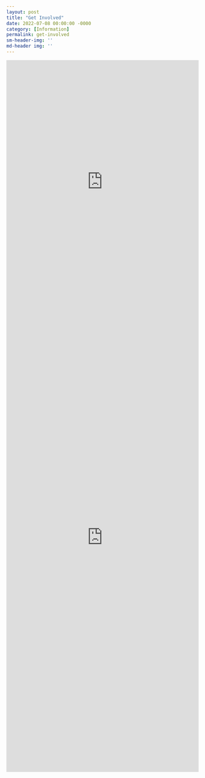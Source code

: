 ```yaml
---
layout: post
title: "Get Involved"
date: 2022-07-08 00:00:00 -0000
category: [Information]
permalink: get-involved
sm-header-img: ''
md-header img: ''
---
```


<iframe src="https://docs.google.com/forms/d/e/1FAIpQLSdirKg5havotWp2KCw5m9nAfdApCesO9lVnJ5zc8SwXRuffxA/viewform?embedded=true" width="100%" height="auto" style="min-height:635px" frameborder="0" marginheight="0" marginwidth="0" onload="function(){ iframe.style.height = iframe.contentWindow.document.body.scrollHeight + 'px' }">Loading…</iframe>

<iframe src="https://docs.google.com/forms/d/e/1FAIpQLSdky8c8x5_ghsidNehuPCVkULOTI9zO71jnz32oO-MX1ZiCkQ/viewform?embedded=true" width="100%" height="auto" style="min-height:1230px" frameborder="0" marginheight="0" marginwidth="0" onload="function(){ iframe.style.height = iframe.contentWindow.document.body.scrollHeight + 'px' }">Loading…</iframe>


<!--
## Stay in Touch
Sign up for our newsletter for updates on our work, petitions and protests you can support, and voting information.

<form class="rendered-form" action="https://docs.google.com/forms/u/0/d/e/1FAIpQLSdirKg5havotWp2KCw5m9nAfdApCesO9lVnJ5zc8SwXRuffxA/formResponse"  method="post" target="hidden_iframe" onsubmit="submitted=true;">
    <div class="row">
        <div class="formbuilder-text form-group field-entry-273742155 col-xs-12 col-md-5">
            <label for="entry-273742155" class="formbuilder-text-label">First Name
                <span class="formbuilder-required">*</span></label>
            <input type="text" class="form-control" name="entry.273742155" access="false" id="entry-273742155" required="required" aria-required="true">
        </div>
        <div class="formbuilder-text form-group field-entry-439177223 col-xs-12 col-md-5 col-md-offset-2">
            <label for="entry-439177223" class="formbuilder-text-label">Last Name
                <span class="formbuilder-required">*</span></label>
            <input type="text" class="form-control" name="entry.439177223" access="false" id="entry-439177223" required="required" aria-required="true">
        </div>
    </div>
    <div class="formbuilder-text form-group field-entry-1357238476 col-xs-12">
        <label for="entry-1357238476" class="formbuilder-text-label">Email<span class="formbuilder-required">*</span></label>
        <input type="text" class="form-control" name="entry.1357238476" access="false" id="entry-1357238476" required="required" aria-required="true">
    </div>
    <div class="formbuilder-text form-group field-entry-1357718099 col-xs-12">
        <label for="entry-1357718099" class="formbuilder-text-label">Phone Number
        </label>
        <input type="text" class="form-control" name="entry.1357718099" access="false" id="entry-1357718099">
    </div>
    <div class="formbuilder-button form-group field-button-1657311047983">
        <div class="wrapper">
            <button type="submit" class="button btn-default btn" name="button-1657311047983" access="false" style="default" id="button-1657311047983">Sign Up</button>
        </div>
    </div>
</form>

## CONTACT US
Sign up to volunteer, discuss a partnership opportunity, or otherwise get in touch. If you would like to volunteer, please include your school and year in school in your message.
<form class="rendered-form" action="https://docs.google.com/forms/u/0/d/e/1FAIpQLSdky8c8x5_ghsidNehuPCVkULOTI9zO71jnz32oO-MX1ZiCkQ/formResponse" method="post" target="hidden_iframe" onsubmit="submitted=true;">
    <div class="row">
        <div class="formbuilder-text form-group field-entry-99784865 col-xs-12 col-md-5">
            <label for="entry-99784865" class="formbuilder-text-label">First Name
                <span class="formbuilder-required">*</span></label>
            <input type="text" class="form-control" name="entry.99784865" access="false" id="entry-99784865" required="required" aria-required="true">
        </div>
        <div class="formbuilder-text form-group field-entry-821759239 col-xs-12 col-md-5 col-md-offset-2">
            <label for="entry-821759239" class="formbuilder-text-label">Last Name
                <span class="formbuilder-required">*</span></label>
            <input type="text" class="form-control" name="entry.821759239" access="false" id="entry-821759239" required="required" aria-required="true">
        </div>
    </div>
    <div class="formbuilder-text form-group field-entry-1411319312 col-xs-12">
        <label for="entry-1411319312" class="formbuilder-text-label">Email<span class="formbuilder-required">*</span></label>
        <input type="text" class="form-control" name="entry.1411319312" access="false" id="entry-1411319312" required="required" aria-required="true">
    </div>
    <div class="formbuilder-text form-group field-entry-315617697 col-xs-12">
        <label for="entry-315617697" class="formbuilder-text-label">Phone Number
        </label>
        <input type="text" class="form-control" name="entry.315617697" access="false" id="entry-315617697">
    </div>
        <div class="formbuilder-radio-group form-group field-entry-682612475">
        <label for="entry-682612475" class="formbuilder-radio-group-label">Subject<span class="formbuilder-required">*</span></label>
        <div class="radio-group">
            <div class="formbuilder-radio">
                <input name="entry.682612475" access="false" id="entry-682612475-0" required="required" aria-required="true" value="volunteer" type="radio" checked="checked">
                <label for="entry-682612475-0">Potential Volunteer</label>
            </div>
            <div class="formbuilder-radio">
                <input name="entry.682612475" access="false" id="entry-682612475-1" required="required" aria-required="true" value="partnership" type="radio">
                <label for="entry-682612475-1">Potential Partnership</label>
            </div>
            <div class="formbuilder-radio">
                <input name="entry.682612475" access="false" id="entry-682612475-2" required="required" aria-required="true" value="media" type="radio">
                <label for="entry-682612475-2">News or Media</label>
            </div>
            <div class="formbuilder-radio">
                <input name="entry.682612475" access="false" id="entry-682612475-3" required="required" aria-required="true" value="other" type="radio">
                <label for="entry-682612475-3">Other</label>
            </div>
        </div>
    </div>
    <div class="formbuilder-textarea form-group field-entry-1075764524">
        <label for="entry-1075764524" class="formbuilder-textarea-label">Message</label>
        <textarea type="textarea" placeholder="Please include some details relevant to your inquiry." class="form-control" name="entry.1075764524" access="false" id="entry-1075764524"></textarea>
    </div>
    <div class="formbuilder-button form-group field-button-1657311047983">
        <div class="wrapper">
            <button type="submit" class="button btn-default btn" name="button-1657311047983" access="false" style="default" id="button-1657311047983">Sign Up</button>
        </div>
    </div>
</form>

<script type="text/javascript">var submitted=false;</script>
<iframe name="hidden_iframe" id="hidden_iframe" style="display:none;" onload="if(submitted)  {window.location='{{ site.url }}{{ page.url }}';}"></iframe>-->